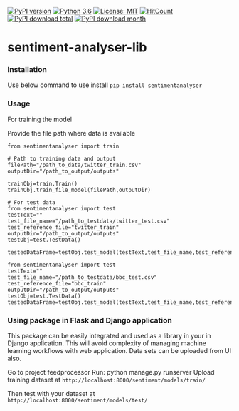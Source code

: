 [![PyPI version](https://badge.fury.io/py/sentimentanalyser.svg)](https://badge.fury.io/py/sentimentanalyser)
[![Python 3.6](https://img.shields.io/badge/python-3.6-blue.svg)](https://www.python.org/downloads/release/python-360/)
[![License: MIT](https://img.shields.io/badge/License-MIT-yellow.svg)](https://opensource.org/licenses/MIT)
[![HitCount](http://hits.dwyl.io/ashhadulislam/sentiment-analyser-lib.svg)](http://hits.dwyl.io/ashhadulislam/sentiment-analyser-lib)
[![PyPI download total](https://img.shields.io/pypi/dt/ansicolortags.svg)](https://pypi.python.org/pypi/sentimentanalyser/)
[![PyPI download month](https://img.shields.io/pypi/dm/ansicolortags.svg)](https://pypi.python.org/pypi/sentimentanalyser/)
# sentiment-analyser-lib

### Installation
Use below command to use install 
`pip install sentimentanalyser`

### Usage

For training the model

Provide the file path where data is available
```
from sentimentanalyser import train

# Path to training data and output
filePath="/path_to_data/twitter_train.csv"
outputDir="/path_to_output/outputs"

trainObj=train.Train()
trainObj.train_file_model(filePath,outputDir)
```

```
# For test data
from sentimentanalyser import test
testText=""
test_file_name="/path_to_testdata/twitter_test.csv"
test_reference_file="twitter_train"
outputDir="/path_to_output/outputs"
testObj=test.TestData()

testedDataFrame=testObj.test_model(testText,test_file_name,test_reference_file,outputDir)`
```
```
from sentimentanalyser import test
testText=""
test_file_name="/path_to_testdata/bbc_test.csv"
test_reference_file="bbc_train"
outputDir="/path_to_output/outputs"
testObj=test.TestData()
testedDataFrame=testObj.test_model(testText,test_file_name,test_reference_file,outputDir)
```
### Using package in Flask and Django application
This package can be easily integrated and used as a library in your in Django application. This will avoid complexity of managing machine learning workflows with web application. Data sets can be uploaded from UI also.

Go to project feedprocessor
Run: python manage.py runserver
Upload training dataset at
`http://localhost:8000/sentiment/models/train/`

Then test with your dataset at
`http://localhost:8000/sentiment/models/test/`
